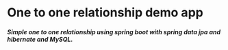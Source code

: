 <h1>One to one relationship demo app</h1>


<h5>Simple one to one relationship using spring boot with spring data jpa and hibernate and MySQL.</h5>
